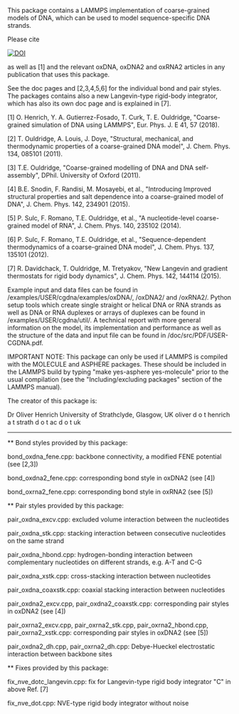This package contains a LAMMPS implementation of coarse-grained
models of DNA, which can be used to model sequence-specific
DNA strands.

Please cite

[![DOI](https://zenodo.org/badge/132764768.svg)](https://zenodo.org/badge/latestdoi/132764768)

as well as [1] and the relevant oxDNA, oxDNA2 and oxRNA2 articles
in any publication that uses this package.

See the doc pages and [2,3,4,5,6] for the individual bond and pair styles.
The packages contains also a new Langevin-type rigid-body integrator,
which has also its own doc page and is explained in [7].

[1] O. Henrich, Y. A. Gutierrez-Fosado, T. Curk, T. E. Ouldridge,
"Coarse-grained simulation of DNA using LAMMPS",
Eur. Phys. J. E 41, 57 (2018).

[2] T. Ouldridge, A. Louis, J. Doye, "Structural, mechanical,
and thermodynamic properties of a coarse-grained DNA model",
J. Chem. Phys. 134, 085101 (2011).

[3] T.E. Ouldridge, "Coarse-grained modelling of DNA and DNA
self-assembly", DPhil. University of Oxford (2011).

[4] B.E. Snodin, F. Randisi, M. Mosayebi, et al., "Introducing
Improved structural properties and salt dependence into a coarse-grained
model of DNA", J. Chem. Phys. 142, 234901 (2015).

[5] P. Sulc, F. Romano, T.E. Ouldridge, et al., "A nucleotide-level
coarse-grained model of RNA", J. Chem. Phys. 140, 235102 (2014).

[6] P. Sulc, F. Romano, T.E. Ouldridge, et al., "Sequence-dependent
thermodynamics of a coarse-grained DNA model",
J. Chem. Phys. 137, 135101 (2012).

[7] R. Davidchack, T. Ouldridge, M. Tretyakov, "New Langevin and
gradient thermostats for rigid body dynamics", J. Chem. Phys. 142,
144114 (2015).

Example input and data files can be found in
/examples/USER/cgdna/examples/oxDNA/, /oxDNA2/ and /oxRNA2/.
Python setup tools which create single straight or helical DNA or RNA
strands as well as DNA or RNA duplexes or arrays of duplexes can be
found in /examples/USER/cgdna/util/. A technical report with more
general information on the model, its implementation and performance
as well as the structure of the data and input file can be found
in /doc/src/PDF/USER-CGDNA.pdf.

IMPORTANT NOTE: This package can only be used if LAMMPS is compiled
with the MOLECULE and ASPHERE packages.  These should be included in
the LAMMPS build by typing "make yes-asphere yes-molecule" prior to
the usual compilation (see the "Including/excluding packages" section
of the LAMMPS manual).

The creator of this package is:

Dr Oliver Henrich
University of Strathclyde, Glasgow, UK
oliver d o t henrich a t strath d o t ac d o t uk


--------------------------------------------------------------------------

** Bond styles provided by this package:

bond_oxdna_fene.cpp:    backbone connectivity,
                        a modified FENE potential (see [2,3])

bond_oxdna2_fene.cpp:   corresponding bond style in oxDNA2 (see [4])

bond_oxrna2_fene.cpp:   corresponding bond style in oxRNA2 (see [5])

** Pair styles provided by this package:

pair_oxdna_excv.cpp:    excluded volume interaction between the nucleotides

pair_oxdna_stk.cpp:     stacking interaction between consecutive nucleotides
                        on the same strand

pair_oxdna_hbond.cpp:   hydrogen-bonding interaction between complementary
                        nucleotides on different strands, e.g. A-T and C-G

pair_oxdna_xstk.cpp:    cross-stacking interaction between nucleotides

pair_oxdna_coaxstk.cpp: coaxial stacking interaction between nucleotides

pair_oxdna2_excv.cpp, pair_oxdna2_coaxstk.cpp:
                        corresponding pair styles in oxDNA2 (see [4])

pair_oxrna2_excv.cpp, pair_oxrna2_stk.cpp, pair_oxrna2_hbond.cpp,
pair_oxrna2_xstk.cpp:
                        corresponding pair styles in oxDNA2 (see [5])

pair_oxdna2_dh.cpp, pair_oxrna2_dh.cpp:
               Debye-Hueckel electrostatic interaction between backbone sites


** Fixes provided by this package:

fix_nve_dotc_langevin.cpp:  fix for Langevin-type rigid body integrator "C"
                            in above Ref. [7]

fix_nve_dot.cpp:  NVE-type rigid body integrator without noise
